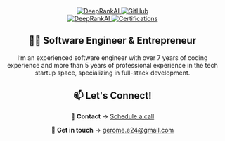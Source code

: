 
<div align="center">
  <a href="https://deeprankai.com">
    <img src="https://img.shields.io/badge/Maker-DeepRankAI-blue?style=flat-square&logo=googlechrome" alt="DeepRankAI">
  </a>
  <a href="https://github.com/gerome-elassaad">
    <img src="https://img.shields.io/badge/GitHub-Gerome-black?style=flat-square&logo=github" alt="GitHub">
  </a>
  <div align="center">
  <a href="https://codinit.dev">
    <img src="https://img.shields.io/badge/Maker-CodinIT.dev-blue?style=flat-square&logo=googlechrome" alt="DeepRankAI">
  </a>
    <a href="#">
    <img src="https://img.shields.io/badge/Certifications-19-green?style=flat-square&logo=hackthebox" alt="Certifications">
  </a>
</div>

## 👨‍💻 Software Engineer & Entrepreneur

I’m an experienced software engineer with over 7 years of coding experience and more than 5 years of professional experience in the tech startup space, specializing in full-stack development.

## 📫 Let's Connect!  
💼 **Contact** → [Schedule a call](https://cal.com/gerome-8faplf)

💼 **Get in touch** → gerome.e24@gmail.com
